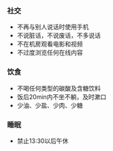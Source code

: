 
### 社交

- 不再与别人说话时使用手机
- 不说脏话，不说废话，不多说话
- 不在机房观看电影和视频
- 不过度浏览任何在线内容

### 饮食

- 不喝任何类型的碳酸及含糖饮料
- 饭后20min内不坐不躺，及时漱口
- 少油、少盐、少肉、少糖

### 睡眠

- 禁止13:30以后午休


